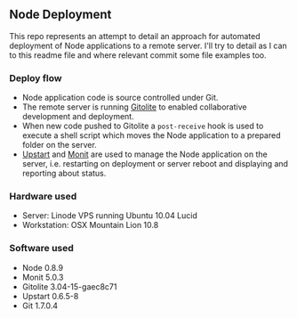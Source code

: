 
## Node Deployment

This repo represents an attempt to detail an approach for automated deployment of Node applications to a remote server. I'll try to detail as I can to this readme file and where relevant commit some file examples too.

### Deploy flow

- Node application code is source controlled under Git.
- The remote server is running [Gitolite](https://github.com/sitaramc/gitolite) to enabled collaborative development and deployment.
- When new code pushed to Gitolite a `post-receive` hook is used to execute a shell script which moves the Node application to a prepared folder on the server.
- [Upstart](http://upstart.ubuntu.com) and [Monit](http://mmonit.com/monit) are used to manage the Node application on the server, i.e. restarting on deployment or server reboot and displaying and reporting about status.

### Hardware used

- Server: Linode VPS running Ubuntu 10.04 Lucid
- Workstation: OSX Mountain Lion 10.8

### Software used

- Node 0.8.9
- Monit 5.0.3
- Gitolite 3.04-15-gaec8c71
- Upstart 0.6.5-8
- Git 1.7.0.4